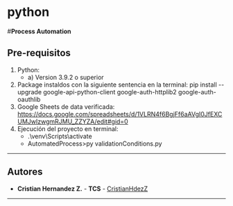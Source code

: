 # python
#**Process Automation**

## Pre-requisitos

1. Python: 
	- a) Version  3.9.2 o superior
2. Package instaldos con la siguiente sentencia en la terminal:
    pip install --upgrade google-api-python-client google-auth-httplib2 google-auth-oauthlib
3. Google Sheets de data verificada:
    https://docs.google.com/spreadsheets/d/1VLRN4f6BgjFf6aAVgI0JfEXCUMJwIzwgmRJMU_ZZYZA/edit#gid=0
4. Ejecución del proyecto en terminal:
    - .\venv\Scripts\activate
    - AutomatedProcess>py validationConditions.py     


---
## ️Autores
* **Cristian Hernandez Z.** - **TCS** - [CristianHdezZ](https://github.com/CristianHdezZ/)
---